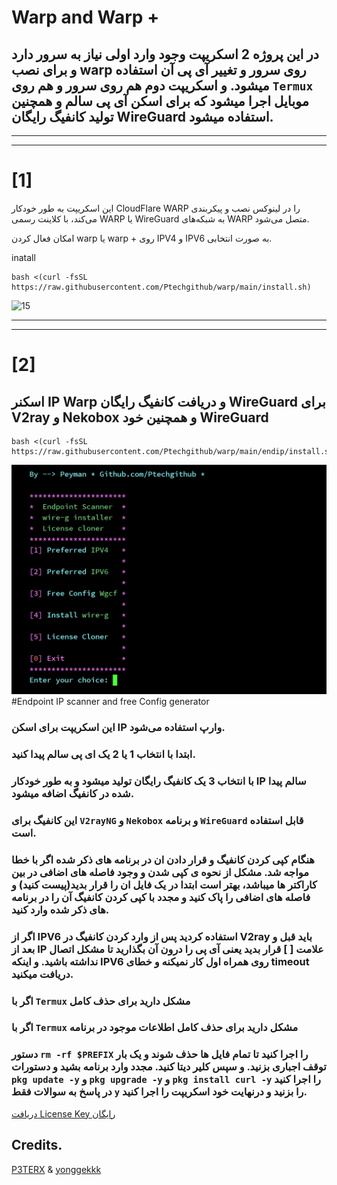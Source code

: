 # Warp and Warp +

## در این پروژه 2 اسکریپت وجود وارد اولی نیاز به سرور دارد  و برای نصب warp روی سرور و تغییر آی پی آن استفاده میشود. و اسکریپت دوم هم روی سرور و هم روی `Termux` موبایل اجرا میشود که برای اسکن آی پی سالم و همچنین تولید کانفیگ رایگان WireGuard استفاده میشود.

---
---

# [1]

 این اسکریپت به طور خودکار CloudFlare WARP را در لینوکس نصب و پیکربندی می‌کند، با کلاینت رسمی WARP یا WireGuard به شبکه‌های WARP متصل می‌شود.
 
 امکان فعال کردن warp یا warp + روی IPV4 و IPV6 به صورت انتخابی.

inatall
```
bash <(curl -fsSL https://raw.githubusercontent.com/Ptechgithub/warp/main/install.sh)
```

![15](https://raw.githubusercontent.com/Ptechgithub/configs/main/media/15.jpg)


---
---

# [2]
## اسکنر IP Warp و دریافت کانفیگ رایگان WireGuard برای V2ray و Nekobox و همچنين خود WireGuard 

```
bash <(curl -fsSL https://raw.githubusercontent.com/Ptechgithub/warp/main/endip/install.sh)
```
![16](https://raw.githubusercontent.com/Ptechgithub/configs/main/media/16.jpg)
#Endpoint IP scanner and free Config generator
### این اسکریپت برای اسکن IP وارپ استفاده می‌شود.
### ابتدا با انتخاب 1 یا 2 یک ای پی سالم پیدا کنید.
### با انتخاب 3 یک کانفیگ رایگان تولید میشود و به طور خودکار IP سالم  پیدا شده در کانفیگ اضافه میشود.
### این کانفیگ برای `V2rayNG` و `Nekobox` و برنامه `WireGuard` قابل استفاده است.
### هنگام کپی کردن کانفیگ و قرار دادن ان در برنامه های ذکر شده اگر با خطا مواجه شد. مشکل از نحوه ی کپی شدن و وجود فاصله های اضافی در بین کاراکتر ها میباشد، بهتر است ابتدا در یک فایل ان را قرار بدید(پیست کنید) و فاصله های اضافی را پاک کنید و مجدد با کپی کردن کانفیگ آن را در برنامه های ذکر شده وارد کنید.
### اگر از IPV6 استفاده کردید پس از وارد کردن کانفیگ در V2ray باید قبل و بعد از IP علامت [ ] قرار بدید یعنی آی پی را درون آن بگذاريد تا مشکل اتصال نداشته باشید. و اینکه IPV6 روی همراه اول کار نمیکنه و خطای timeout دریافت میکنید.
### اگر با `Termux` مشکل دارید برای حذف کامل
### اگر با `Termux` مشکل دارید برای حذف کامل اطلاعات موجود در برنامه
### دستور `rm -rf $PREFIX` را اجرا کنید تا تمام فایل ها حذف شوند و یک بار توقف اجباری بزنید. و سپس کلیر دیتا کنید. مجدد وارد برنامه بشید و دستورات ` pkg update -y` و `pkg upgrade -y` و `pkg install curl -y` را اجرا کنید در پاسخ به سوالات فقط `y` را بزنید و درنهایت خود اسکریپت را اجرا کنید.


[دریافت License Key رایگان](https://t.me/generatewarpplusbot)

## Credits.
[P3TERX](https://github.com/P3TERX/warp.sh) & [yonggekkk](https://github.com/yonggekkk?tab=repositories)
